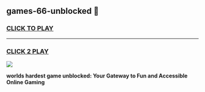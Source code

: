 
## games-66-unblocked 👋
<h3>
<a href="https://premium.freeplayer.one?title=games-66-unblocked&ref=14F">CLICK TO PLAY</a></h3>
<hr>

<h3>
<a href="https://premium.freeplayer.one?title=games-66-unblocked&ref=14F">CLICK 2 PLAY</a>
  
</h3>

<a href="https://premium.freeplayer.one?title=games-66-unblocked&ref=12F/"><img src="https://clearcache.store/games.png"></a>


**worlds hardest game unblocked: Your Gateway to Fun and Accessible Online Gaming**
